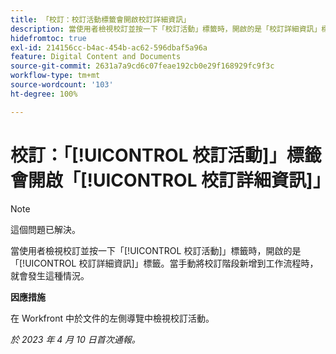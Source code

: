 ```yaml
---
title: 「校訂：校訂活動標籤會開啟校訂詳細資訊」
description: 當使用者檢視校訂並按一下「校訂活動」標籤時，開啟的是「校訂詳細資訊」標籤。當手動將校訂階段新增到工作流程時，就會發生這種情況。
hidefromtoc: true
exl-id: 214156cc-b4ac-454b-ac62-596dbaf5a96a
feature: Digital Content and Documents
source-git-commit: 2631a7a9cd6c07feae192cb0e29f168929fc9f3c
workflow-type: tm+mt
source-wordcount: '103'
ht-degree: 100%

---
```


# 校訂：「[!UICONTROL 校訂活動]」標籤會開啟「[!UICONTROL 校訂詳細資訊]」

<!--This article is on WF and WFP TOCs-->

<!--Valid issue, live for workaround-->

>[!NOTE]
>
>這個問題已解決。

當使用者檢視校訂並按一下「[!UICONTROL 校訂活動]」標籤時，開啟的是「[!UICONTROL 校訂詳細資訊]」標籤。當手動將校訂階段新增到工作流程時，就會發生這種情況。

**因應措施**

在 Workfront 中於文件的左側導覽中檢視校訂活動。

_於 2023 年 4 月 10 日首次通報。_
